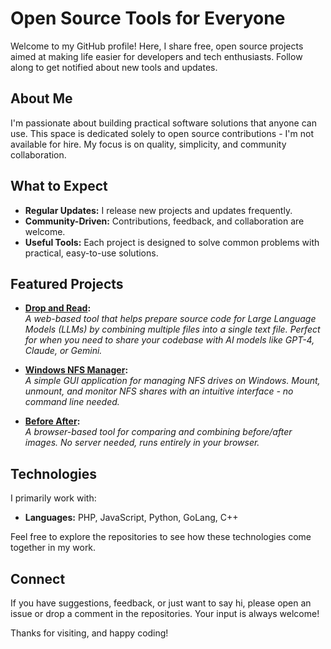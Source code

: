 # Open Source Tools for Everyone

Welcome to my GitHub profile! Here, I share free, open source projects aimed at making life easier for developers and tech enthusiasts. Follow along to get notified about new tools and updates.

## About Me

I'm passionate about building practical software solutions that anyone can use. This space is dedicated solely to open source contributions - I'm not available for hire. My focus is on quality, simplicity, and community collaboration.

## What to Expect

- **Regular Updates:** I release new projects and updates frequently.
- **Community-Driven:** Contributions, feedback, and collaboration are welcome.
- **Useful Tools:** Each project is designed to solve common problems with practical, easy-to-use solutions.

## Featured Projects

- **[Drop and Read](https://github.com/yani-/dropnread):**  
  *A web-based tool that helps prepare source code for Large Language Models (LLMs) by combining multiple files into a single text file. Perfect for when you need to share your codebase with AI models like GPT-4, Claude, or Gemini.*

- **[Windows NFS Manager](https://github.com/yani-/windows-nfs-manager):**  
  *A simple GUI application for managing NFS drives on Windows. Mount, unmount, and monitor NFS shares with an intuitive interface - no command line needed.*

- **[Before After](https://github.com/yani-/beforeafter):**  
  *A browser-based tool for comparing and combining before/after images. No server needed, runs entirely in your browser.*

## Technologies

I primarily work with:

- **Languages:** PHP, JavaScript, Python, GoLang, C++

Feel free to explore the repositories to see how these technologies come together in my work.

## Connect

If you have suggestions, feedback, or just want to say hi, please open an issue or drop a comment in the repositories. Your input is always welcome!

Thanks for visiting, and happy coding!
